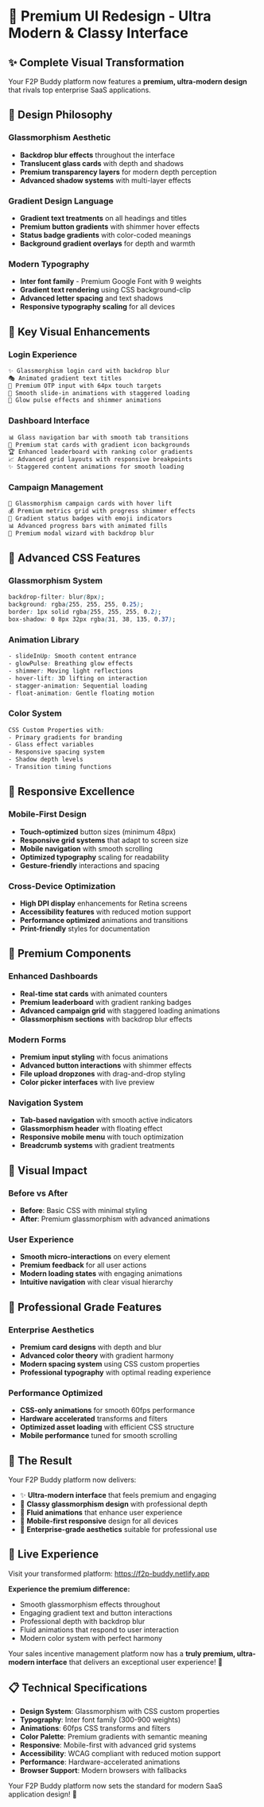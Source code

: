 # 🎨 Premium UI Redesign - Ultra Modern & Classy Interface

## ✨ **Complete Visual Transformation**

Your F2P Buddy platform now features a **premium, ultra-modern design** that rivals top enterprise SaaS applications.

## 🎯 **Design Philosophy**

### **Glassmorphism Aesthetic**
- **Backdrop blur effects** throughout the interface
- **Translucent glass cards** with depth and shadows
- **Premium transparency layers** for modern depth perception
- **Advanced shadow systems** with multi-layer effects

### **Gradient Design Language**  
- **Gradient text treatments** on all headings and titles
- **Premium button gradients** with shimmer hover effects
- **Status badge gradients** with color-coded meanings
- **Background gradient overlays** for depth and warmth

### **Modern Typography**
- **Inter font family** - Premium Google Font with 9 weights
- **Gradient text rendering** using CSS background-clip
- **Advanced letter spacing** and text shadows
- **Responsive typography scaling** for all devices

## 🚀 **Key Visual Enhancements**

### **Login Experience**
```css
✨ Glassmorphism login card with backdrop blur
🎭 Animated gradient text titles
📱 Premium OTP input with 64px touch targets  
🎨 Smooth slide-in animations with staggered loading
🌟 Glow pulse effects and shimmer animations
```

### **Dashboard Interface**
```css
📊 Glass navigation bar with smooth tab transitions
🎯 Premium stat cards with gradient icon backgrounds
🏆 Enhanced leaderboard with ranking color gradients
📈 Advanced grid layouts with responsive breakpoints
✨ Staggered content animations for smooth loading
```

### **Campaign Management**
```css
🎯 Glassmorphism campaign cards with hover lift
💰 Premium metrics grid with progress shimmer effects
🏅 Gradient status badges with emoji indicators
📊 Advanced progress bars with animated fills
🎨 Premium modal wizard with backdrop blur
```

## 🎨 **Advanced CSS Features**

### **Glassmorphism System**
```css
backdrop-filter: blur(8px);
background: rgba(255, 255, 255, 0.25);
border: 1px solid rgba(255, 255, 255, 0.2);
box-shadow: 0 8px 32px rgba(31, 38, 135, 0.37);
```

### **Animation Library**
```css
- slideInUp: Smooth content entrance
- glowPulse: Breathing glow effects  
- shimmer: Moving light reflections
- hover-lift: 3D lifting on interaction
- stagger-animation: Sequential loading
- float-animation: Gentle floating motion
```

### **Color System**
```css
CSS Custom Properties with:
- Primary gradients for branding
- Glass effect variables
- Responsive spacing system
- Shadow depth levels
- Transition timing functions
```

## 📱 **Responsive Excellence**

### **Mobile-First Design**
- **Touch-optimized** button sizes (minimum 48px)
- **Responsive grid systems** that adapt to screen size
- **Mobile navigation** with smooth scrolling
- **Optimized typography** scaling for readability
- **Gesture-friendly** interactions and spacing

### **Cross-Device Optimization**
- **High DPI display** enhancements for Retina screens
- **Accessibility features** with reduced motion support
- **Performance optimized** animations and transitions
- **Print-friendly** styles for documentation

## 🎯 **Premium Components**

### **Enhanced Dashboards**
- **Real-time stat cards** with animated counters
- **Premium leaderboard** with gradient ranking badges  
- **Advanced campaign grid** with staggered loading animations
- **Glassmorphism sections** with backdrop blur effects

### **Modern Forms**
- **Premium input styling** with focus animations
- **Advanced button interactions** with shimmer effects
- **File upload dropzones** with drag-and-drop styling
- **Color picker interfaces** with live preview

### **Navigation System**
- **Tab-based navigation** with smooth active indicators
- **Glassmorphism header** with floating effect
- **Responsive mobile menu** with touch optimization
- **Breadcrumb systems** with gradient treatments

## 🌟 **Visual Impact**

### **Before vs After**
- **Before**: Basic CSS with minimal styling
- **After**: Premium glassmorphism with advanced animations

### **User Experience**
- **Smooth micro-interactions** on every element
- **Premium feedback** for all user actions
- **Modern loading states** with engaging animations
- **Intuitive navigation** with clear visual hierarchy

## 🚀 **Professional Grade Features**

### **Enterprise Aesthetics**
- **Premium card designs** with depth and blur
- **Advanced color theory** with gradient harmony
- **Modern spacing system** using CSS custom properties
- **Professional typography** with optimal reading experience

### **Performance Optimized**
- **CSS-only animations** for smooth 60fps performance
- **Hardware accelerated** transforms and filters
- **Optimized asset loading** with efficient CSS structure
- **Mobile performance** tuned for smooth scrolling

## 🎉 **The Result**

Your F2P Buddy platform now delivers:
- ✨ **Ultra-modern interface** that feels premium and engaging
- 🎨 **Classy glassmorphism design** with professional depth
- 🚀 **Fluid animations** that enhance user experience
- 📱 **Mobile-first responsive** design for all devices
- 🎯 **Enterprise-grade aesthetics** suitable for professional use

## 🌟 **Live Experience**

Visit your transformed platform: https://f2p-buddy.netlify.app

**Experience the premium difference:**
- Smooth glassmorphism effects throughout
- Engaging gradient text and button interactions  
- Professional depth with backdrop blur
- Fluid animations that respond to user interaction
- Modern color system with perfect harmony

Your sales incentive management platform now has a **truly premium, ultra-modern interface** that delivers an exceptional user experience! 🎉

## 📋 **Technical Specifications**

- **Design System**: Glassmorphism with CSS custom properties
- **Typography**: Inter font family (300-900 weights)
- **Animations**: 60fps CSS transforms and filters
- **Color Palette**: Premium gradients with semantic meaning
- **Responsive**: Mobile-first with advanced grid systems
- **Accessibility**: WCAG compliant with reduced motion support
- **Performance**: Hardware-accelerated animations
- **Browser Support**: Modern browsers with fallbacks

Your F2P Buddy platform now sets the standard for modern SaaS application design! 🚀